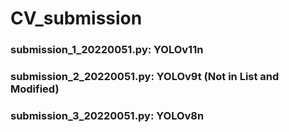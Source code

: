 # CV_submission

### submission_1_20220051.py: YOLOv11n

### submission_2_20220051.py: YOLOv9t (Not in List and Modified)

### submission_3_20220051.py: YOLOv8n
